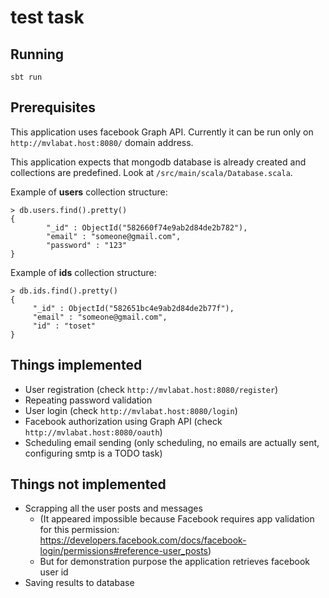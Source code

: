 # test task

## Running
```
sbt run
```

## Prerequisites
This application uses facebook Graph API. Currently it can be run only
on `http://mvlabat.host:8080/` domain address.

This application expects that mongodb database is already created and
collections are predefined. Look at `/src/main/scala/Database.scala`.

Example of **users** collection structure:
```
> db.users.find().pretty()
{
        "_id" : ObjectId("582660f74e9ab2d84de2b782"),
        "email" : "someone@gmail.com",
        "password" : "123"
}
```

Example of **ids** collection structure:
```
> db.ids.find().pretty()
{
     "_id" : ObjectId("582651bc4e9ab2d84de2b77f"),
     "email" : "someone@gmail.com",
     "id" : "toset"
}
```

## Things implemented
* User registration (check `http://mvlabat.host:8080/register`)
* Repeating password validation
* User login (check `http://mvlabat.host:8080/login`)
* Facebook authorization using Graph API (check `http://mvlabat.host:8080/oauth`)
* Scheduling email sending (only scheduling, no emails are actually sent, configuring smtp is a TODO task)

## Things not implemented
* Scrapping all the user posts and messages
    * (It appeared impossible because Facebook requires app validation for this permission: https://developers.facebook.com/docs/facebook-login/permissions#reference-user_posts)
    * But for demonstration purpose the application retrieves facebook user id
* Saving results to database
